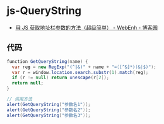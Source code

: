 # js-QueryString

- [用 JS 获取地址栏参数的方法（超级简单） - WebEnh - 博客园](https://www.cnblogs.com/webenh/p/6431700.html)

## 代码

```c#
function GetQueryString(name) {
  var reg = new RegExp("(^|&)" + name + "=([^&]*)(&|$)");
  var r = window.location.search.substr(1).match(reg);
  if (r != null) return unescape(r[2]);
  return null;
}

// 调用方法
alert(GetQueryString("参数名1"));
alert(GetQueryString("参数名2"));
alert(GetQueryString("参数名3"));
```

